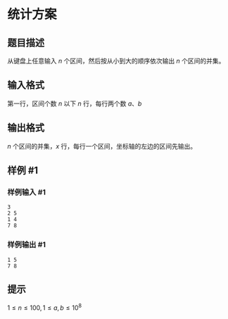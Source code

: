 # 统计方案

## 题目描述

从键盘上任意输入 $n$ 个区间，然后按从小到大的顺序依次输出 $n$ 个区间的并集。

## 输入格式

第一行，区间个数 $n$
以下 $n$ 行，每行两个数 $a$、$b$

## 输出格式

$n$ 个区间的并集，$x$ 行，每行一个区间，坐标轴的左边的区间先输出。

## 样例 #1

### 样例输入 #1

```
3
2 5
1 4
7 8
```

### 样例输出 #1

```
1 5
7 8
```

## 提示

$1 \le n \le 100,1 \le a,b \le 10^8$